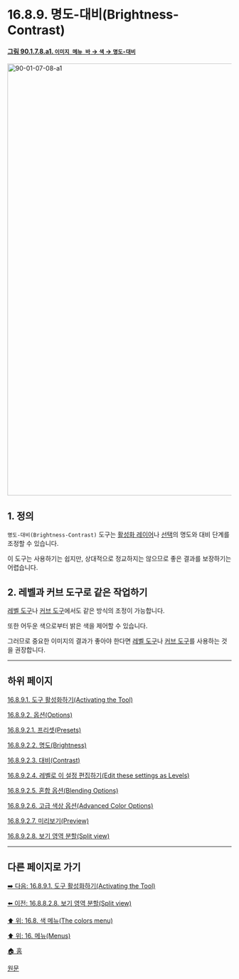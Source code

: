 # 16.8.9. 명도-대비(Brightness-Contrast)

<a id="90-01-07-08-a1"></a>

#### [그림 90.1.7.8.a1. `이미지 메뉴 바` → `색` → `명도-대비`](./90-01-07-08-brightness_contrast.md#90-01-07-08-a1)
<img width="916" height="970" alt="90-01-07-08-a1" src="https://github.com/user-attachments/assets/7accef70-1299-4726-8f9e-cf56680d1354" />

<a id="16-08-09-s1"></a>

## 1. 정의
`명도-대비(Brightness-Contrast)` 도구는 [활성화 레이어](./19-glossaryx-active_layer.md)나 [선택](./19-glossaryx-selection.md)의 명도와 대비 단계를 조정할 수 있습니다.

이 도구는 사용하기는 쉽지만, 상대적으로 정교하지는 않으므로 좋은 결과를 보장하기는 어렵습니다.

<a id="16-08-09-s2"></a>

## 2. 레벨과 커브 도구로 같은 작업하기
[레벨 도구](./16-08-10-00-levels.md)나 [커브 도구](./16-08-11-00-curves.md)에서도 같은 방식의 조정이 가능합니다.

또한 어두운 색으로부터 밝은 색을 제어할 수 있습니다.

그러므로 중요한 이미지의 결과가 좋아야 한다면 [레벨 도구](./16-08-10-00-levels.md)나 [커브 도구](./16-08-11-00-curves.md)를 사용하는 것을 권장합니다.

***

## 하위 페이지

[16.8.9.1. 도구 활성화하기(Activating the Tool)](./16-08-09-01-activating_the_tool.md)

[16.8.9.2. 옵션(Options)](./16-08-09-02-00-options.md)

[16.8.9.2.1. 프리셋(Presets)](./16-08-09-02-01-presets.md)

[16.8.9.2.2. 명도(Brightness)](./16-08-09-02-02-brightness.md)

[16.8.9.2.3. 대비(Contrast)](./16-08-09-02-03-contrast.md)

[16.8.9.2.4. 레벨로 이 설정 편집하기(Edit these settings as Levels)](./16-08-09-02-04-edit_these_settings_as_levels.md)

[16.8.9.2.5. 혼합 옵션(Blending Options)](./16-08-09-02-05-blending_options.md)

[16.8.9.2.6. 고급 색상 옵션(Advanced Color Options)](./16-08-09-02-06-advanced_color_options.md)

[16.8.9.2.7. 미리보기(Preview)](./16-08-09-02-07-preview.md)

[16.8.9.2.8. 보기 영역 분할(Split view)](./16-08-09-02-08-split_view.md)

***

## 다른 페이지로 가기

[➡️ 다음: 16.8.9.1. 도구 활성화하기(Activating the Tool)](./16-08-09-01-activating_the_tool.md)

[⬅️ 이전: 16.8.8.2.8. 보기 영역 분할(Split view)](./16-08-08-02-08-split_view.md)

[⬆️ 위: 16.8. 색 메뉴(The colors menu)](./16-08-00-the-colors-menu.md)

[⬆️ 위: 16. 메뉴(Menus)](./16-00-menus.md)

[🏠 홈](./00-home.md)

[원문](https://docs.gimp.org/2.10/ko/gimp-tool-brightness-contrast.html)